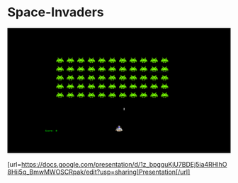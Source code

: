 # Space-Invaders

![screenshot](https://github.com/FabianGabor/Space-Invaders/blob/master/SpaceInvadersScreenshot.PNG?raw=true)

[url=https://docs.google.com/presentation/d/1z_bpgguKjU7BDEj5ia4RHIhO8Hii5q_BmwMWOSCRpak/edit?usp=sharing]Presentation[/url]
